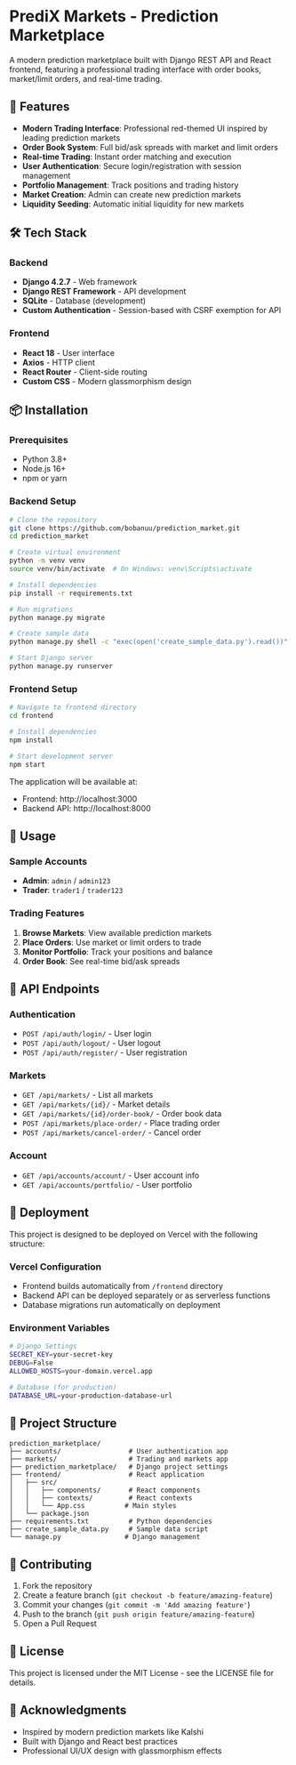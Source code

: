 # PrediX Markets - Prediction Marketplace

A modern prediction marketplace built with Django REST API and React frontend, featuring a professional trading interface with order books, market/limit orders, and real-time trading.

## 🚀 Features

- **Modern Trading Interface**: Professional red-themed UI inspired by leading prediction markets
- **Order Book System**: Full bid/ask spreads with market and limit orders
- **Real-time Trading**: Instant order matching and execution
- **User Authentication**: Secure login/registration with session management
- **Portfolio Management**: Track positions and trading history
- **Market Creation**: Admin can create new prediction markets
- **Liquidity Seeding**: Automatic initial liquidity for new markets

## 🛠 Tech Stack

### Backend
- **Django 4.2.7** - Web framework
- **Django REST Framework** - API development
- **SQLite** - Database (development)
- **Custom Authentication** - Session-based with CSRF exemption for API

### Frontend
- **React 18** - User interface
- **Axios** - HTTP client
- **React Router** - Client-side routing
- **Custom CSS** - Modern glassmorphism design

## 📦 Installation

### Prerequisites
- Python 3.8+
- Node.js 16+
- npm or yarn

### Backend Setup
```bash
# Clone the repository
git clone https://github.com/bobanuu/prediction_market.git
cd prediction_market

# Create virtual environment
python -m venv venv
source venv/bin/activate  # On Windows: venv\Scripts\activate

# Install dependencies
pip install -r requirements.txt

# Run migrations
python manage.py migrate

# Create sample data
python manage.py shell -c "exec(open('create_sample_data.py').read())"

# Start Django server
python manage.py runserver
```

### Frontend Setup
```bash
# Navigate to frontend directory
cd frontend

# Install dependencies
npm install

# Start development server
npm start
```

The application will be available at:
- Frontend: http://localhost:3000
- Backend API: http://localhost:8000

## 🎯 Usage

### Sample Accounts
- **Admin**: `admin` / `admin123`
- **Trader**: `trader1` / `trader123`

### Trading Features
1. **Browse Markets**: View available prediction markets
2. **Place Orders**: Use market or limit orders to trade
3. **Monitor Portfolio**: Track your positions and balance
4. **Order Book**: See real-time bid/ask spreads

## 🔧 API Endpoints

### Authentication
- `POST /api/auth/login/` - User login
- `POST /api/auth/logout/` - User logout
- `POST /api/auth/register/` - User registration

### Markets
- `GET /api/markets/` - List all markets
- `GET /api/markets/{id}/` - Market details
- `GET /api/markets/{id}/order-book/` - Order book data
- `POST /api/markets/place-order/` - Place trading order
- `POST /api/markets/cancel-order/` - Cancel order

### Account
- `GET /api/accounts/account/` - User account info
- `GET /api/accounts/portfolio/` - User portfolio

## 🚀 Deployment

This project is designed to be deployed on Vercel with the following structure:

### Vercel Configuration
- Frontend builds automatically from `/frontend` directory
- Backend API can be deployed separately or as serverless functions
- Database migrations run automatically on deployment

### Environment Variables
```bash
# Django Settings
SECRET_KEY=your-secret-key
DEBUG=False
ALLOWED_HOSTS=your-domain.vercel.app

# Database (for production)
DATABASE_URL=your-production-database-url
```

## 📁 Project Structure

```
prediction_marketplace/
├── accounts/                 # User authentication app
├── markets/                  # Trading and markets app
├── prediction_marketplace/   # Django project settings
├── frontend/                 # React application
│   ├── src/
│   │   ├── components/       # React components
│   │   ├── contexts/         # React contexts
│   │   └── App.css          # Main styles
│   └── package.json
├── requirements.txt          # Python dependencies
├── create_sample_data.py     # Sample data script
└── manage.py                # Django management
```

## 🤝 Contributing

1. Fork the repository
2. Create a feature branch (`git checkout -b feature/amazing-feature`)
3. Commit your changes (`git commit -m 'Add amazing feature'`)
4. Push to the branch (`git push origin feature/amazing-feature`)
5. Open a Pull Request

## 📄 License

This project is licensed under the MIT License - see the LICENSE file for details.

## 🙏 Acknowledgments

- Inspired by modern prediction markets like Kalshi
- Built with Django and React best practices
- Professional UI/UX design with glassmorphism effects